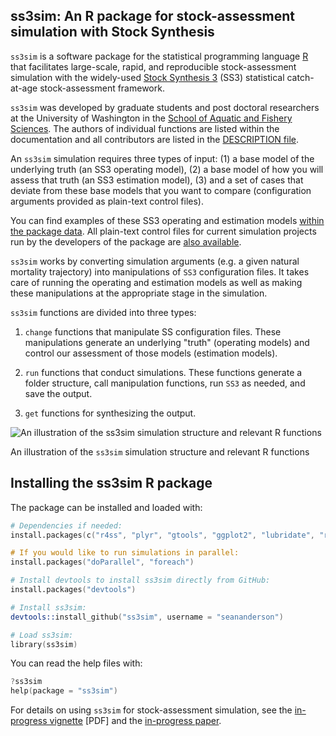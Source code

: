 ## ss3sim: An R package for stock-assessment simulation with Stock Synthesis

`ss3sim` is a software package for the statistical programming language
[R][r-project] that facilitates large-scale, rapid, and reproducible
stock-assessment simulation with the widely-used [Stock Synthesis 3][SS3]
(SS3) statistical catch-at-age stock-assessment framework.

`ss3sim` was developed by graduate students and post doctoral researchers at
the University of Washington in the [School of Aquatic and Fishery
Sciences][SAFS]. The authors of individual functions are listed within the
documentation and all contributors are listed in the [DESCRIPTION
file][DESCRIPTION].

An `ss3sim` simulation requires three types of input: (1) a base model of the
underlying truth (an SS3 operating model), (2) a base model of how you will
assess that truth (an SS3 estimation model), (3) and a set of cases that
deviate from these base models that you want to compare (configuration
arguments provided as plain-text control files).

You can find examples of these SS3 operating and estimation models [within the
package data][models]. All plain-text control files for current simulation
projects run by the developers of the package are [also available][cases].

`ss3sim` works by converting simulation arguments (e.g. a given natural
mortality trajectory) into manipulations of `SS3` configuration files. It
takes care of running the operating and estimation models as well as making
these manipulations at the appropriate stage in the simulation.

`ss3sim` functions are divided into three types:

1. `change` functions that manipulate SS configuration files. These
   manipulations generate an underlying "truth" (operating models) and control
   our assessment of those models (estimation models).

2. `run` functions that conduct simulations. These functions generate a folder
   structure, call manipulation functions, run `SS3` as needed, and save the
   output.

3. `get` functions for synthesizing the output.

![An illustration of the `ss3sim` simulation structure and relevant R functions](https://raw.github.com/seananderson/ss3sim/master/inst/ms/sim-steps.png)

An illustration of the `ss3sim` simulation structure and relevant R functions

## Installing the ss3sim R package

The package can be installed and loaded with:

```S
# Dependencies if needed:
install.packages(c("r4ss", "plyr", "gtools", "ggplot2", "lubridate", "reshape2"))

# If you would like to run simulations in parallel:
install.packages("doParallel", "foreach")

# Install devtools to install ss3sim directly from GitHub:
install.packages("devtools")

# Install ss3sim:
devtools::install_github("ss3sim", username = "seananderson")

# Load ss3sim:
library(ss3sim)
```

You can read the help files with:

```S
?ss3sim
help(package = "ss3sim")
```

For details on using `ss3sim` for stock-assessment simulation, see the
[in-progress vignette][vignette] [PDF] and the [in-progress paper][paper].

[DESCRIPTION]: https://github.com/seananderson/ss3sim/blob/master/DESCRIPTION
[models]: https://github.com/seananderson/ss3sim/tree/master/inst/extdata/models
[cases]: https://github.com/seananderson/ss3sim/tree/master/inst/extdata/cases
[vignette]: https://dl.dropboxusercontent.com/u/254940/ss3sim-vignette.pdf
[paper]: https://dl.dropboxusercontent.com/u/254940/ss3sim-ms.pdf
[SS3]: http://nft.nefsc.noaa.gov/Stock_Synthesis_3.htm
[r-project]: http://www.r-project.org/
[SAFS]: http://fish.washington.edu/

